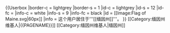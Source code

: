 {{Userbox
  |border-c = lightgrey
  |border-s = 1
  |id-c     = lightgrey
  |id-s     = 12
  |id-fc    = 
  |info-c   = white
  |info-s   = 9
  |info-fc  = black
  |id       = [[Image:Flag of Maine.svg|60px]]
  |info     = 这个用户居住于'''[[缅因州]]'''。
}}
<includeonly>
[[Category:缅因州维基人|{{PAGENAME}}]]
</includeonly><noinclude>
[[Category:缅因州维基人|缅因州]]
</noinclude>